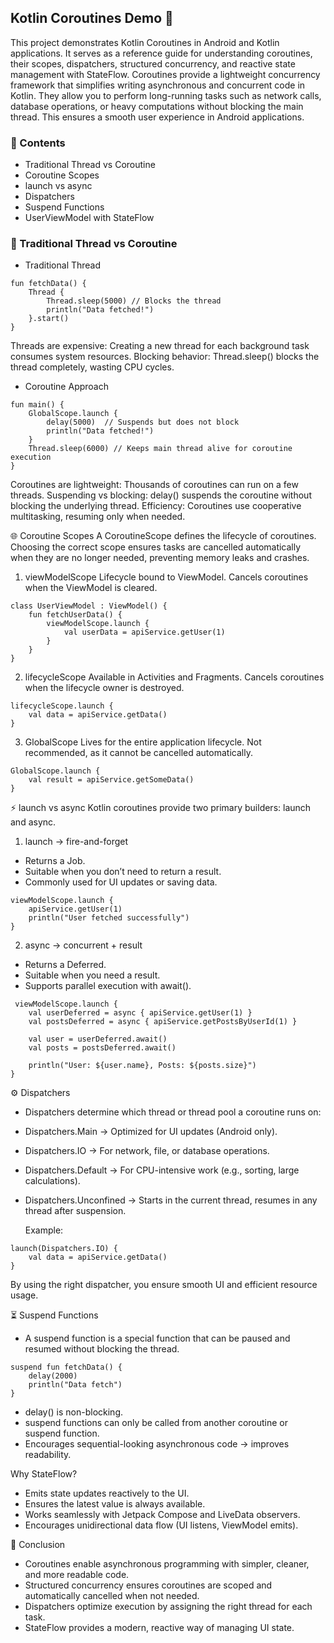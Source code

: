 ## Kotlin Coroutines Demo 🚀

This project demonstrates Kotlin Coroutines in Android and Kotlin applications. It serves as a
reference guide for understanding coroutines, their scopes, dispatchers, structured concurrency, and
reactive state management with StateFlow.
Coroutines provide a lightweight concurrency framework that simplifies writing asynchronous and
concurrent code in Kotlin. They allow you to perform long-running tasks such as network calls,
database operations, or heavy computations without blocking the main thread. This ensures a smooth
user experience in Android applications.

### 📌 Contents

- Traditional Thread vs Coroutine
- Coroutine Scopes
- launch vs async
- Dispatchers
- Suspend Functions
- UserViewModel with StateFlow

### 🧵 Traditional Thread vs Coroutine

- Traditional Thread

```
fun fetchData() {
    Thread {
        Thread.sleep(5000) // Blocks the thread
        println("Data fetched!")
    }.start()
}

```

Threads are expensive: Creating a new thread for each background task consumes system resources.
Blocking behavior: Thread.sleep() blocks the thread completely, wasting CPU cycles.

- Coroutine Approach

```
fun main() {
    GlobalScope.launch {
        delay(5000)  // Suspends but does not block
        println("Data fetched!")
    }
    Thread.sleep(6000) // Keeps main thread alive for coroutine execution
}
```

Coroutines are lightweight: Thousands of coroutines can run on a few threads.
Suspending vs blocking: delay() suspends the coroutine without blocking the underlying thread.
Efficiency: Coroutines use cooperative multitasking, resuming only when needed.

🌐 Coroutine Scopes
A CoroutineScope defines the lifecycle of coroutines. Choosing the correct scope ensures tasks are
cancelled automatically when they are no longer needed, preventing memory leaks and crashes.

1. viewModelScope
   Lifecycle bound to ViewModel. Cancels coroutines when the ViewModel is cleared.

```
class UserViewModel : ViewModel() {
    fun fetchUserData() {
        viewModelScope.launch {
            val userData = apiService.getUser(1)
        }
    }
}
```

2. lifecycleScope
   Available in Activities and Fragments. Cancels coroutines when the lifecycle owner is destroyed.

```
lifecycleScope.launch {
    val data = apiService.getData()
}
```

3. GlobalScope
   Lives for the entire application lifecycle. Not recommended, as it cannot be cancelled
   automatically.
```
GlobalScope.launch {
    val result = apiService.getSomeData()
}
```

⚡ launch vs async
Kotlin coroutines provide two primary builders: launch and async.

1. launch → fire-and-forget

- Returns a Job.
- Suitable when you don’t need to return a result.
- Commonly used for UI updates or saving data.

```
viewModelScope.launch {
    apiService.getUser(1)
    println("User fetched successfully")
}
```

2. async → concurrent + result

- Returns a Deferred<T>.
- Suitable when you need a result.
- Supports parallel execution with await().

```
 viewModelScope.launch {
    val userDeferred = async { apiService.getUser(1) }
    val postsDeferred = async { apiService.getPostsByUserId(1) }

    val user = userDeferred.await()
    val posts = postsDeferred.await()

    println("User: ${user.name}, Posts: ${posts.size}")
}
```

⚙️ Dispatchers

- Dispatchers determine which thread or thread pool a coroutine runs on:
- Dispatchers.Main → Optimized for UI updates (Android only).
- Dispatchers.IO → For network, file, or database operations.
- Dispatchers.Default → For CPU-intensive work (e.g., sorting, large calculations).
- Dispatchers.Unconfined → Starts in the current thread, resumes in any thread after suspension.

  Example:

```
launch(Dispatchers.IO) {
    val data = apiService.getData()
}
```

By using the right dispatcher, you ensure smooth UI and efficient resource usage.

⏳ Suspend Functions

- A suspend function is a special function that can be paused and resumed without blocking the
  thread.

```   
suspend fun fetchData() {
    delay(2000)
    println("Data fetch")
}
```

- delay() is non-blocking.
- suspend functions can only be called from another coroutine or suspend function.
- Encourages sequential-looking asynchronous code → improves readability.

Why StateFlow?

- Emits state updates reactively to the UI.
- Ensures the latest value is always available.
- Works seamlessly with Jetpack Compose and LiveData observers.
- Encourages unidirectional data flow (UI listens, ViewModel emits).

📖 Conclusion

- Coroutines enable asynchronous programming with simpler, cleaner, and more readable code.
- Structured concurrency ensures coroutines are scoped and automatically cancelled when not needed.
- Dispatchers optimize execution by assigning the right thread for each task.
- StateFlow provides a modern, reactive way of managing UI state.
